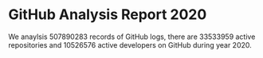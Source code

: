 # GitHub Analysis Report 2020

We anaylsis 507890283 records of GitHub logs, there are 33533959 active repositories and 10526576 active developers on GitHub during year 2020.
